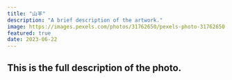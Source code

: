 ```yaml
---
title: "山羊"
description: "A brief description of the artwork."
image: https://images.pexels.com/photos/31762650/pexels-photo-31762650.jpeg?auto=compress&cs=tinysrgb&w=1260&h=750&dpr=2
featured: true
date: 2023-06-22
---
```


## This is the full description of the photo.

